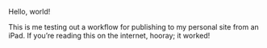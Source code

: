 Hello, world! 

This is me testing out a workflow for publishing to my personal site from an iPad. If you’re reading this on the internet, hooray; it worked!